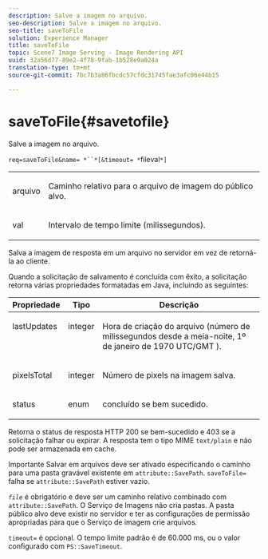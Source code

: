 ```yaml
---
description: Salve a imagem no arquivo.
seo-description: Salve a imagem no arquivo.
seo-title: saveToFile
solution: Experience Manager
title: saveToFile
topic: Scene7 Image Serving - Image Rendering API
uuid: 32a56d77-89e2-4f78-9fab-1b528e9a024a
translation-type: tm+mt
source-git-commit: 7bc7b3a86fbcdc57cfdc31745fae3afc06e44b15

---
```



# saveToFile{#savetofile}

Salve a imagem no arquivo.

`req=saveToFile&name= *``*[&timeout= *`fileval`*]`

<table id="simpletable_5674FD9655FE4CDDB0E5DC8655890A66"> 
 <tr class="strow"> 
  <td class="stentry"> <p><span class="varname"> arquivo</span> </p> </td> 
  <td class="stentry"> <p>Caminho relativo para o arquivo de imagem do público alvo. </p></td> 
 </tr> 
 <tr class="strow"> 
  <td class="stentry"> <p><span class="varname"> val</span> </p></td> 
  <td class="stentry"> <p>Intervalo de tempo limite (milissegundos). </p></td> 
 </tr> 
</table>

Salva a imagem de resposta em um arquivo no servidor em vez de retorná-la ao cliente.

Quando a solicitação de salvamento é concluída com êxito, a solicitação retorna várias propriedades formatadas em Java, incluindo as seguintes:

<table id="table_8BA8F75A0B7241BAB9B4359F97C21137"> 
 <thead> 
  <tr> 
   <th class="entry"> <b> Propriedade</b> </th> 
   <th class="entry"> <b> Tipo</b> </th> 
   <th class="entry"> <b> Descrição</b> </th> 
  </tr> 
 </thead>
 <tbody> 
  <tr valign="top"> 
   <td> <p> <span class="codeph"> lastUpdates</span> </p> </td> 
   <td> <p> integer </p> </td> 
   <td> <p>Hora de criação do arquivo (número de milissegundos desde a meia-noite, 1º de janeiro de 1970 UTC/GMT ). </p> </td> 
  </tr> 
  <tr valign="top"> 
   <td> <p> <span class="codeph"> pixelsTotal</span> </p> </td> 
   <td> <p> integer </p> </td> 
   <td> <p> Número de pixels na imagem salva. </p> </td> 
  </tr> 
  <tr valign="top"> 
   <td> <p> <span class="codeph"> status</span> </p> </td> 
   <td> <p> enum </p> </td> 
   <td> <p> <span class="codeph"> concluído</span> se bem sucedido. </p> </td> 
  </tr> 
 </tbody> 
</table>

Retorna o status de resposta HTTP 200 se bem-sucedido e 403 se a solicitação falhar ou expirar. A resposta tem o tipo MIME `text/plain` e não pode ser armazenada em cache.

Importante Salvar em arquivos deve ser ativado especificando o caminho para uma pasta gravável existente em `attribute::SavePath`. `saveToFile=` falha se `attribute::SavePath` estiver vazio.

*`file`* é obrigatório e deve ser um caminho relativo combinado com `attribute::SavePath`. O Serviço de Imagens não cria pastas. A pasta público alvo deve existir no servidor e ter as configurações de permissão apropriadas para que o Serviço de imagem crie arquivos.

`timeout=` é opcional. O tempo limite padrão é de 60.000 ms, ou o valor configurado com `PS::SaveTimeout`.
